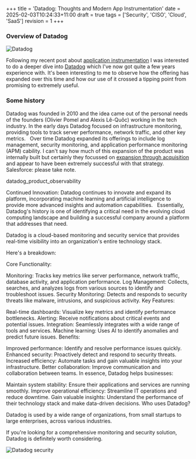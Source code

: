 +++
title = 'Datadog: Thoughts and Modern App Instrumentation'
date = 2025-02-03T10:24:33+11:00
draft = true
tags = ['Security', 'CISO', 'Cloud', 'SaaS']
revision = 1
+++


### Overview of Datadog

![Datadog](https://toobstar.github.io/images/caveman_dog.jpeg)

Following my recent post about [application instrumentation](https://toobstar.github.io/posts/2025-02-01_instrumentation/) I was interested to do a deeper dive into [Datadog](https://www.datadoghq.com) which I've now got quite a few years experience with. It's been interesting to me to observe how the offering has expanded over this time and how our use of it crossed a tipping point from promising to extremely useful.

### Some history

Datadog was founded in 2010 and the idea came out of the personal needs of the founders (Olivier Pomel and Alexis Lê-Quôc) working in the tech industry. In the early days Datadog focused on infrastructure monitoring, providing tools to track server performance, network traffic, and other key metrics.   Over time Datadog expanded its offerings to include log management, security monitoring, and application performance monitoring (APM) cability.  I can't say how much of this expansion of the product was internally built but certainly they focussed on [expansion through acquisition ](https://www.datadoghq.com/blog/tag/acquisition/) and appear to have been extremely successful with that strategy.  Salesforce: please take note. 


datadog_product_observability


Continued Innovation: Datadog continues to innovate and expand its platform, incorporating machine learning and artificial intelligence to provide more advanced insights and automation capabilities.   
Essentially, Datadog's history is one of identifying a critical need in the evolving cloud computing landscape and building a successful company around a platform that addresses that need.




Datadog is a cloud-based monitoring and security service that provides real-time visibility into an organization's entire technology stack.

Here's a breakdown:

Core Functionality:

Monitoring: Tracks key metrics like server performance, network traffic, database activity, and application performance.
Log Management: Collects, searches, and analyzes logs from various sources to identify and troubleshoot issues.
Security Monitoring: Detects and responds to security threats like malware, intrusions, and suspicious activity.
Key Features:

Real-time dashboards: Visualize key metrics and identify performance bottlenecks.
Alerting: Receive notifications about critical events and potential issues.
Integration: Seamlessly integrates with a wide range of tools and services.
Machine learning: Uses AI to identify anomalies and predict future issues.
Benefits:

Improved performance: Identify and resolve performance issues quickly.
Enhanced security: Proactively detect and respond to security threats.
Increased efficiency: Automate tasks and gain valuable insights into your infrastructure.
Better collaboration: Improve communication and collaboration between teams.
In essence, Datadog helps businesses:

Maintain system stability: Ensure their applications and services are running smoothly.
Improve operational efficiency: Streamline IT operations and reduce downtime.
Gain valuable insights: Understand the performance of their technology stack and make data-driven decisions.
Who uses Datadog?

Datadog is used by a wide range of organizations, from small startups to large enterprises, across various industries.

If you're looking for a comprehensive monitoring and security solution, Datadog is definitely worth considering.






![Datadog security](https://toobstar.github.io/images/datadog_security.png)
